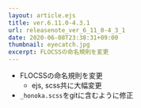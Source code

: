 ```yaml
---
layout: article.ejs
title: ver.6.11.0-4.3.1
url: releasenote_ver_6_11_0-4_3_1
date: 2020-06-08T23:38:31+09:00
thumbnail: eyecatch.jpg
excerpt: FLOCSSの命名規則を変更
---
```


- FLOCSSの命名規則を変更
    - ejs, scss共に大幅変更
- `_honoka.scss`をgitに含むように修正
